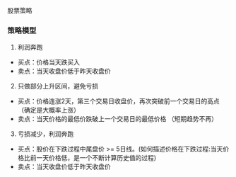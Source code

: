 股票策略

### 策略模型
1. 利润奔跑
- 买点：价格当天跌买入
- 卖点：当天收盘价低于昨天收盘价

2. 只做部分上升区间，避免亏损
- 买点：价格连涨2天，第三个交易日收盘价，再次突破前一个交易日的高点 （确定是大概率上涨）
- 卖点：当天价格的最低价跌破上一个交易日的最低价格 （短期趋势不再）

3. 亏损减少，利润奔跑
- 买点：股价在下跌过程中尾盘价 >= 5日线。(如何描述价格在下跌过程:当天价格比前一天价格低，是一个不断计算历史值的过程)
- 卖点：当天收盘价低于昨天收盘价